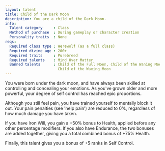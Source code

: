 ```yaml
---
layout: talent
title: Child of the Dark Moon
description: You are a child of the Dark Moon.
info:
  Talent category     : Class
  Method of purchase  : During gameplay or character creation
  Personality traits  : None
reqs:
  Required class type : Werewolf (as a full class)
  Required divine age : 200+
  Required traits     : Purebreed
  Required talents    : Mind Over Matter
  Banned talents      : Child of the Full Moon, Child of the Waning Moon and
                        Child of the Waxing Moon
---
```


You were born under the dark moon, and have always been skilled at controlling and concealing your emotions. As you've grown older and more powerful, your degree of self control has reached epic proportions.

Although you still feel pain, you have trained yourself to mentally block it out. Your pain penalties (see 'help pain') are reduced to 0%, regardless of how much damage you have taken.

If you have Iron Will, you gain a +50% bonus to Health, applied before any other percentage modifiers. If you also have Endurance, the two bonuses are added together, giving you a total combined bonus of +75% Health.

Finally, this talent gives you a bonus of +5 ranks in Self Control.
